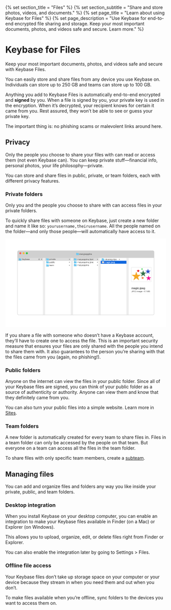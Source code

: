 {% set section_title = "Files" %}
{% set section_subtitle = "Share and store photos, videos, and documents." %}
{% set page_title = "Learn about using Keybase for Files" %}
{% set page_description = "Use Keybase for end-to-end encrypted file sharing and storage. Keep your most important documents, photos, and videos safe and secure. Learn more." %}

# Keybase for Files
Keep your most important documents, photos, and videos safe and secure with Keybase Files.

You can easily store and share files from any device you use Keybase on. Individuals can store up to 250 GB and teams can store up to 100 GB.

Anything you add to Keybase Files is automatically end-to-end encrypted and **signed** by you. When a file is signed by you, your private key is used in the encryption. When it’s decrypted, your recipient knows for certain it came from you. Rest assured, they won’t be able to see or guess your private key.

The important thing is: no phishing scams or malevolent links around here.

## Privacy
Only the people you choose to share your files with can read or access them (not even Keybase can). You can keep private stuff—financial info, personal photos, your life philosophy—private.

You can store and share files in public, private, or team folders, each with different privacy features.

### Private folders
Only you and the people you choose to share with can access files in your private folders.

To quickly share files with someone on Keybase, just create a new folder and name it like so: `yourusername,theirusername`. All the people named on the folder—and only those people—will automatically have access to it. 

![](/img/files-finder.png)

If you share a file with someone who doesn’t have a Keybase account, they’ll have to create one to access the file. This is an important security measure that ensures your files are only shared with the people you intend to share them with. It also guarantees to the person you’re sharing with that the files came from you (again, no phishing!).

### Public folders
Anyone on the internet can view the files in your public folder. Since all of your Keybase files are signed, you can think of your public folder as a source of authenticity or authority. Anyone can view them and know that they definitely came from you.

You can also turn your public files into a simple website. Learn more in [Sites](/sites).

### Team folders
A new folder is automatically created for every team to share files in. Files in a team folder can only be accessed by the people on that team. But everyone on a team can access all the files in the team folder.

To share files with only specific team members, create a [subteam](teams#subteams). 

## Managing files
You can add and organize files and folders any way you like inside your private, public, and team folders.

### Desktop integration
When you install Keybase on your desktop computer, you can enable an integration to make your Keybase files available in Finder (on a Mac) or Explorer (on Windows).

This allows you to upload, organize, edit, or delete files right from Finder or Explorer.

You can also enable the integration later by going to Settings > Files.

### Offline file access
Your Keybase files don’t take up storage space on your computer or your device because they stream in when you need them and out when you don’t.

To make files available when you’re offline, sync folders to the devices you want to access them on.
